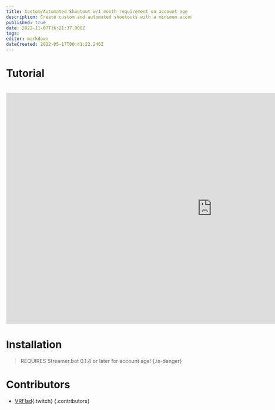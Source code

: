 ```yaml
---
title: Custom/Automated Shoutout w/1 month requirement on account age (by VRFlad)
description: Create custom and automated shoutouts with a minimum account age requirement in Streamer.bot.
published: true
date: 2022-11-07T16:21:37.908Z
tags: 
editor: markdown
dateCreated: 2022-05-17T00:41:22.246Z
---
```


# Tutorial
<br>
<iframe width="1120" height="630" src="https://www.youtube.com/embed/oRIMafDpP-c" title="YouTube video player" frameborder="0" allow="accelerometer; autoplay; clipboard-write; encrypted-media; gyroscope; picture-in-picture" allowfullscreen></iframe>

# Installation
>REQUIRES Streamer.bot 0.1.4 or later for account age!
{.is-danger}
# Contributors
- [VRFlad](https://www.twitch.tv/VRFlad){.twitch}
{.contributors}